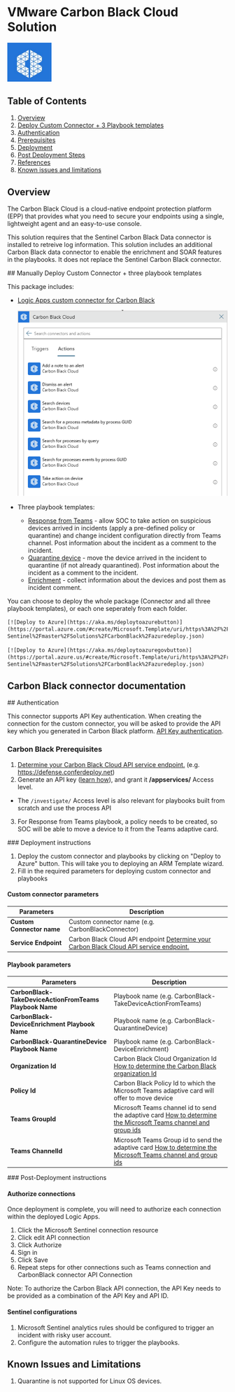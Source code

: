 # VMware Carbon Black Cloud Solution

<img src="./Data%20Connectors/CarbonBlack.PNG" alt="drawing" width="20%"/><br>

## Table of Contents

1. [Overview](#overview)
1. [Deploy Custom Connector + 3 Playbook templates](#deployall)
1. [Authentication](#importantnotes)
1. [Prerequisites](#prerequisites)
1. [Deployment](#deployment)
1. [Post Deployment Steps](#postdeployment)
1. [References](#references)
1. [Known issues and limitations](#limitations)

## Overview

The Carbon Black Cloud is a cloud-native endpoint protection platform (EPP) that provides what you need to secure your endpoints using a single, lightweight agent and an easy-to-use console.

This solution requires that the Sentinel Carbon Black Data connector is installed to retreive log information. This solution includes an additional Carbon Black data connector to enable the enrichment and SOAR features in the playbooks. It does not replace the Sentinel Carbon Black connector.

<a name="deployall">
## Manually Deploy Custom Connector + three playbook templates

This package includes:

* [Logic Apps custom connector for Carbon Black](./Data%20Connectors)

  ![custom connector](.//Data%20Connectors/CarbonBlackListOfActions.png)

* Three playbook templates:

  * [Response from Teams](./Playbooks/CarbonBlack-TakeDeviceActionFromTeams) - allow SOC to take action on suspicious devices arrived in incidents (apply a pre-defined policy or quarantine) and change incident configuration directly from Teams channel. Post information about the incident as a comment to the incident.
  * [Quarantine device](./Playbooks/CarbonBlack-QuarantineDevice) - move the device arrived in the incident to quarantine (if not already quarantined). Post information about the incident as a comment to the incident.
  * [Enrichment](./Playbooks/CarbonBlack-DeviceEnrichment) - collect information about the devices and post them as incident comment.

You can choose to deploy the whole package (Connector and all three playbook templates), or each one seperately from each folder.

    [![Deploy to Azure](https://aka.ms/deploytoazurebutton)](https://portal.azure.com/#create/Microsoft.Template/uri/https%3A%2F%2Fraw.githubusercontent.com%2FAzure%2FAzure-Sentinel%2Fmaster%2FSolutions%2FCarbonBlack%2Fazuredeploy.json) 

    [![Deploy to Azure](https://aka.ms/deploytoazuregovbutton)](https://portal.azure.us/#create/Microsoft.Template/uri/https%3A%2F%2Fraw.githubusercontent.com%2FAzure%2FAzure-Sentinel%2Fmaster%2FSolutions%2FCarbonBlack%2Fazuredeploy.json)

## Carbon Black connector documentation

<a name="authentication">
## Authentication

This connector supports API Key authentication. When creating the connection for the custom connector, you will be asked to provide the API key which you generated in Carbon Black platform. [API Key authentication](https://developer.carbonblack.com/reference/carbon-black-cloud/authentication/#creating-an-api-key).

<a name="prerequisites">

### Carbon Black Prerequisites

1. [Determine your Carbon Black Cloud API service endpoint.](https://developer.carbonblack.com/reference/carbon-black-cloud/authentication/#building-your-base-urls) (e.g. https://defense.conferdeploy.net)
2. Generate an API key ([learn how](https://developer.carbonblack.com/reference/carbon-black-cloud/authentication/#creating-an-api-key)), and grant it  **/appservices/** Access level.

  * The `/investigate/` Access level is also relevant for playbooks built from scratch and use the process API

3. For Response from Teams playbook, a policy needs to be created, so SOC will be able to move a device to it from the Teams adaptive card.

<a name="deployment">
### Deployment instructions

1. Deploy the custom connector and playbooks by clicking on "Deploy to Azure" button. This will take you to deploying an ARM Template wizard.
2. Fill in the required parameters for deploying custom connector and playbooks

#### Custom connector parameters

| Parameters | Description |
|----------------|--------------|
|**Custom Connector name**| Custom connector name (e.g. CarbonBlackConnector) |
|**Service Endpoint** | Carbon Black Cloud API endpoint [Determine your Carbon Black Cloud API service endpoint.](https://developer.carbonblack.com/reference/carbon-black-cloud/authentication/#building-your-base-urls) |

#### Playbook parameters

| Parameters | Description |
|----------------|--------------|
|**CarbonBlack-TakeDeviceActionFromTeams Playbook Name**| Playbook name (e.g. CarbonBlack-TakeDeviceActionFromTeams) |
|**CarbonBlack-DeviceEnrichment Playbook Name** | Playbook name (e.g. CarbonBlack-QuarantineDevice) |
|**CarbonBlack-QuarantineDevice Playbook Name** | Playbook name (e.g. CarbonBlack-DeviceEnrichment) |
|**Organization Id** | Carbon Black Cloud Organization Id [How to determine the Carbon Black organization Id](https://developer.carbonblack.com/reference/carbon-black-cloud/authentication/#creating-an-api-key) |
|**Policy Id** | Carbon Black Policy Id to which the Microsoft Teams adaptive card will offer to move device |
|**Teams GroupId** | Microsoft Teams channel id to send the adaptive card [How to determine the Microsoft Teams channel and group ids](https://docs.microsoft.com/powershell/module/teams/get-teamchannel?view=teams-ps) |
|**Teams ChannelId** | Microsoft Teams Group id to send the adaptive card [How to determine the Microsoft Teams channel and group ids](https://docs.microsoft.com/powershell/module/teams/get-teamchannel?view=teams-ps) |

<a name="postdeployment">
### Post-Deployment instructions

#### Authorize connections

Once deployment is complete, you will need to authorize each connection within the deployed Logic Apps.

1. Click the Microsoft Sentinel connection resource
2. Click edit API connection
3. Click Authorize
4. Sign in
5. Click Save
6. Repeat steps for other connections such as Teams connection and CarbonBlack connector API Connection

Note: To authorize the Carbon Black API connection, the API Key needs to be provided as a combination of the API Key and API ID.

#### Sentinel configurations

1. Microsoft Sentinel analytics rules should be configured to trigger an incident with risky user account.
2. Configure the automation rules to trigger the playbooks.

<a name="limitations">

## Known Issues and Limitations

1. Quarantine is not supported for Linux OS devices.

